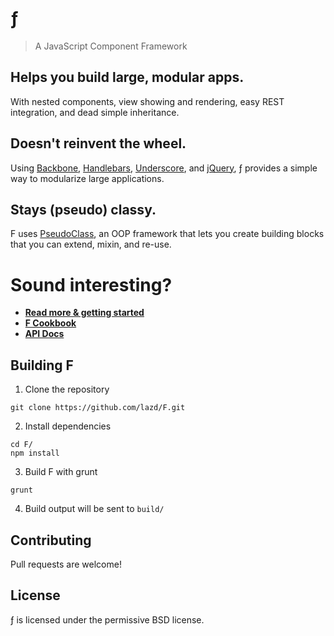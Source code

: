 # &#402;
> A JavaScript Component Framework

## Helps you build large, modular apps.
With nested components, view showing and rendering, easy REST integration, and dead simple inheritance.

## Doesn't reinvent the wheel.
Using [Backbone], [Handlebars], [Underscore], and [jQuery], &#402; provides a simple way to modularize large applications.

## Stays (pseudo) classy.
F uses [PseudoClass], an OOP framework that lets you create building blocks that you can extend, mixin, and re-use.


# Sound interesting?

* **[Read more & getting started]**
* **[F Cookbook]**
* **[API Docs]**


## Building F

1. Clone the repository
```
git clone https://github.com/lazd/F.git
```

2. Install dependencies
```
cd F/
npm install
```

3. Build F with grunt
```
grunt
```

4. Build output will be sent to `build/`


## Contributing

Pull requests are welcome!


## License

&#402; is licensed under the permissive BSD license.


[API Docs]: http://lazd.github.io/F/F/jsdoc/ "See ƒ's API docs"
[F Cookbook]: http://lazd.github.io/F/F/manual/ "ƒ recipies"
[Read more & getting started]: http://lazd.github.io/F "Read more about ƒ"
[PseudoClass]: http://lazd.github.io/PseudoClass "Read more about PseudoClass"

[jQuery]: http://jquery.com/ "The world's most popular JavaScript library"
[Backbone]: http://backbonejs.org/ "Gives structure to web apps with models, collections, views, and REST"
[Underscore]: http://underscorejs.org/ "Utility-belt library for JavaScript"
[Handlebars]: http://handlebarsjs.com/ "Minimal templating on steroids"
